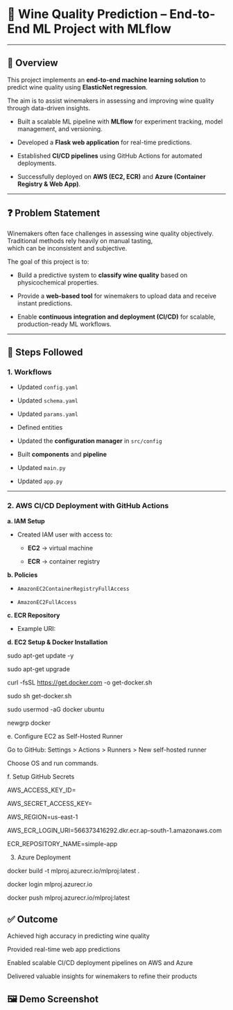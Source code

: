 # 🍷 Wine Quality Prediction – End-to-End ML Project with MLflow

---

## 📖 Overview

This project implements an **end-to-end machine learning solution** to predict wine quality using **ElasticNet regression**. 

The aim is to assist winemakers in assessing and improving wine quality through data-driven insights.  

- Built a scalable ML pipeline with **MLflow** for experiment tracking, model management, and versioning.
  
- Developed a **Flask web application** for real-time predictions.
  
- Established **CI/CD pipelines** using GitHub Actions for automated deployments.
  
- Successfully deployed on **AWS (EC2, ECR)** and **Azure (Container Registry & Web App)**.  

---

## ❓ Problem Statement

Winemakers often face challenges in assessing wine quality objectively. Traditional methods rely heavily on manual tasting,  
which can be inconsistent and subjective.  

The goal of this project is to: 

- Build a predictive system to **classify wine quality** based on physicochemical properties.
  
- Provide a **web-based tool** for winemakers to upload data and receive instant predictions.
  
- Enable **continuous integration and deployment (CI/CD)** for scalable, production-ready ML workflows.  

---

## 🔹 Steps Followed

### 1. Workflows
- Updated `config.yaml`
  
- Updated `schema.yaml`
  
- Updated `params.yaml`
  
- Defined entities
  
- Updated the **configuration manager** in `src/config`
    
- Built **components** and **pipeline**
  
- Updated `main.py`
  
- Updated `app.py`  

---

### 2. AWS CI/CD Deployment with GitHub Actions

**a. IAM Setup**  

- Created IAM user with access to:
  
  - **EC2** → virtual machine
    
  - **ECR** → container registry  

**b. Policies**  

- `AmazonEC2ContainerRegistryFullAccess`
  
- `AmazonEC2FullAccess`  

**c. ECR Repository**  

- Example URI:  


**d. EC2 Setup & Docker Installation**  

sudo apt-get update -y

sudo apt-get upgrade

curl -fsSL https://get.docker.com -o get-docker.sh

sudo sh get-docker.sh

sudo usermod -aG docker ubuntu

newgrp docker

e. Configure EC2 as Self-Hosted Runner

Go to GitHub: Settings > Actions > Runners > New self-hosted runner

Choose OS and run commands.

f. Setup GitHub Secrets

AWS_ACCESS_KEY_ID=<your-key>

AWS_SECRET_ACCESS_KEY=<your-secret>

AWS_REGION=us-east-1

AWS_ECR_LOGIN_URI=566373416292.dkr.ecr.ap-south-1.amazonaws.com

ECR_REPOSITORY_NAME=simple-app

3. Azure Deployment

docker build -t mlproj.azurecr.io/mlproj:latest .

docker login mlproj.azurecr.io

docker push mlproj.azurecr.io/mlproj:latest

## ✅ Outcome

Achieved high accuracy in predicting wine quality

Provided real-time web app predictions

Enabled scalable CI/CD deployment pipelines on AWS and Azure

Delivered valuable insights for winemakers to refine their products

## 🖼️ Demo Screenshot
